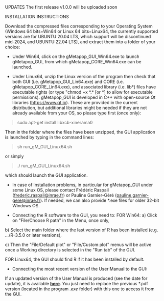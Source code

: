 UPDATES
The first release v1.0.0 will be uploaded soon

INSTALLATION INSTRUCTIONS

Download the compressed files corresponding to your Operating System (Windows 64 bits=Win64 or Linux 64 bits=Linux64, the currently supported versions are for UBUNTU 20.04 LTS, which support will be discontinued mid-2024, and UBUNTU 22.04 LTS), and extract them into a folder of your choice:

* Under Win64, click on the gMetapop_GUI_Win64.exe to launch gMetapop_GUI, from which gMetapop_CORE_Win64.exe can be launched.

* Under Linux64, unzip the Linux version of the program then check that both GUI (i.e. gMetapop_GUI_Lin64.exe) and CORE (i.e. gMetapop_CORE_Lin64.exe), and associated library (i.e. lib*) files have executable rights (or type "chmod +x  \*.\* [or  \*]  to allow for executable permissions). 
gMetapop_GUI is developed in C++ with open-source Qt libraries (https://www.qt.io). These are provided in the current distribution, but additional libraries might be needed if they are not already available from your OS, so please type first (once only): 
> sudo apt-get install libxcb-xinerama0

Then in the folder where the files have been unzipped, the GUI application is launched by typing in the command lines:
> sh run_gM_GUI_Linux64.sh 

 or simply 
> ./ run_gM_GUI_Linux64.sh 

which should launch the GUI application. 

* In case of installation problems, in particular for gMetapop_GUI under some Linux OS, please contact Frédéric Raspail (frederic.raspail@inrae.fr) or Pauline Garnier-Géré (pauline.garnier-gere@inrae.fr). If needed, we can also provide \*.exe files for older 32-bit Windows OS. 

* Connecting the R software to the GUI, you need to: 
FOR Win64:
a) Click on "File/Choose R path" in the Menu, once only,

b) Select the main folder where the last version of R has been installed (e.g. .../R-3.5.0 or later versions), 

c) Then the "File/Default plot" or "File/Custom plot" menus will be active once a Working directory is selected in the "Run tab" of the GUI.


FOR Linux64, the GUI should find R if it has been installed by default.

* Connecting the most recent version of the User Manual to the GUI: 

If an updated version of the User Manual is produced (see the date for update), it is available **<A HREF="https://github.com/gMetapop/gMetapop/tree/master/3-User.Manual-ver.1.0.0"> here</A>**. You just need to replace the previous *.pdf version (located in the program *.exe* folder) with this one to access it from the GUI. 
